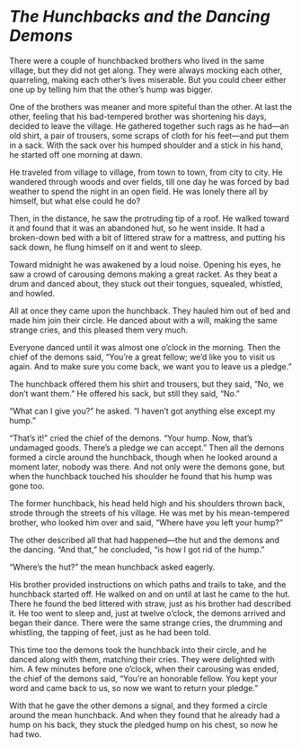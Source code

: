# ***The Hunchbacks and the Dancing Demons***



There were a couple of hunchbacked brothers who lived in the same village, but they did not get along. They were always mocking each other, quarreling, making each other’s lives miserable. But you could cheer either one up by telling him that the other’s hump was bigger.

One of the brothers was meaner and more spiteful than the other. At last the other, feeling that his bad-tempered brother was shortening his days, decided to leave the village. He gathered together such rags as he had—an old shirt, a pair of trousers, some scraps of cloth for his feet—and put them in a sack. With the sack over his humped shoulder and a stick in his hand, he started off one morning at dawn.

He traveled from village to village, from town to town, from city to city. He wandered through woods and over fields, till one day he was forced by bad weather to spend the night in an open field. He was lonely there all by himself, but what else could he do?

Then, in the distance, he saw the protruding tip of a roof. He walked toward it and found that it was an abandoned hut, so he went inside. It had a broken-down bed with a bit of littered straw for a mattress, and putting his sack down, he flung himself on it and went to sleep.

Toward midnight he was awakened by a loud noise. Opening his eyes, he saw a crowd of carousing demons making a great racket. As they beat a drum and danced about, they stuck out their tongues, squealed, whistled, and howled.

All at once they came upon the hunchback. They hauled him out of bed and made him join their circle. He danced about with a will, making the same strange cries, and this pleased them very much.

Everyone danced until it was almost one o’clock in the morning. Then the chief of the demons said, “You’re a great fellow; we’d like you to visit us again. And to make sure you come back, we want you to leave us a pledge.”

The hunchback offered them his shirt and trousers, but they said, “No, we don’t want them.” He offered his sack, but still they said, “No.”

“What can I give you?” he asked. “I haven’t got anything else except my hump.”

“That’s it!” cried the chief of the demons. “Your hump. Now, that’s undamaged goods. There’s a pledge we can accept.” Then all the demons formed a circle around the hunchback, though when he looked around a moment later, nobody was there. And not only were the demons gone, but when the hunchback touched his shoulder he found that his hump was gone too.

The former hunchback, his head held high and his shoulders thrown back, strode through the streets of his village. He was met by his mean-tempered brother, who looked him over and said, “Where have you left your hump?”

The other described all that had happened—the hut and the demons and the dancing. “And that,” he concluded, “is how I got rid of the hump.”

“Where’s the hut?” the mean hunchback asked eagerly.

His brother provided instructions on which paths and trails to take, and the hunchback started off. He walked on and on until at last he came to the hut. There he found the bed littered with straw, just as his brother had described it. He too went to sleep and, just at twelve o’clock, the demons arrived and began their dance. There were the same strange cries, the drumming and whistling, the tapping of feet, just as he had been told.

This time too the demons took the hunchback into their circle, and he danced along with them, matching their cries. They were delighted with him. A few minutes before one o’clock, when their carousing was ended, the chief of the demons said, “You’re an honorable fellow. You kept your word and came back to us, so now we want to return your pledge.”

With that he gave the other demons a signal, and they formed a circle around the mean hunchback. And when they found that he already had a hump on his back, they stuck the pledged hump on his chest, so now he had two.